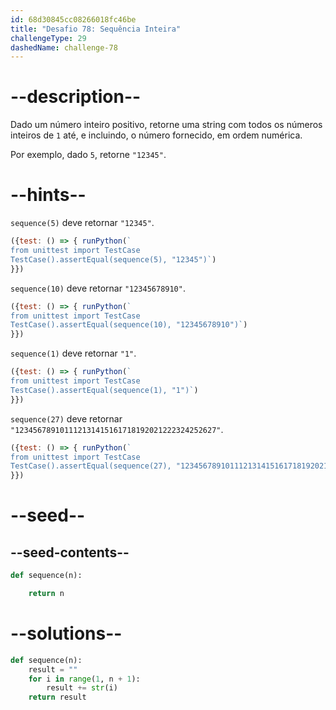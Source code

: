 ```yaml
---
id: 68d30845cc08266018fc46be
title: "Desafio 78: Sequência Inteira"
challengeType: 29
dashedName: challenge-78
---
```


# --description--

Dado um número inteiro positivo, retorne uma string com todos os números inteiros de `1` até, e incluindo, o número fornecido, em ordem numérica.

Por exemplo, dado `5`, retorne `"12345"`.

# --hints--

`sequence(5)` deve retornar `"12345"`.

```js
({test: () => { runPython(`
from unittest import TestCase
TestCase().assertEqual(sequence(5), "12345")`)
}})
```

`sequence(10)` deve retornar `"12345678910"`.

```js
({test: () => { runPython(`
from unittest import TestCase
TestCase().assertEqual(sequence(10), "12345678910")`)
}})
```

`sequence(1)` deve retornar `"1"`.

```js
({test: () => { runPython(`
from unittest import TestCase
TestCase().assertEqual(sequence(1), "1")`)
}})
```

`sequence(27)` deve retornar `"123456789101112131415161718192021222324252627"`.

```js
({test: () => { runPython(`
from unittest import TestCase
TestCase().assertEqual(sequence(27), "123456789101112131415161718192021222324252627")`)
}})
```

# --seed--

## --seed-contents--

```py
def sequence(n):

    return n
```

# --solutions--

```py
def sequence(n):
    result = ""
    for i in range(1, n + 1):
        result += str(i)
    return result
```
